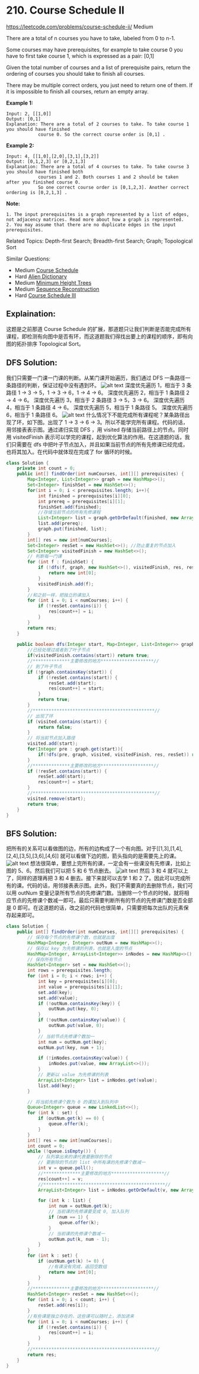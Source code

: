 # 210. Course Schedule II
<https://leetcode.com/problems/course-schedule-ii/>
Medium

There are a total of n courses you have to take, labeled from 0 to n-1.

Some courses may have prerequisites, for example to take course 0 you have to first take course 1, which is expressed as a pair: [0,1]

Given the total number of courses and a list of prerequisite pairs, return the ordering of courses you should take to finish all courses.

There may be multiple correct orders, you just need to return one of them. If it is impossible to finish all courses, return an empty array.

**Example 1:**

    Input: 2, [[1,0]] 
    Output: [0,1]
    Explanation: There are a total of 2 courses to take. To take course 1 you should have finished   
                course 0. So the correct course order is [0,1] .

**Example 2:**

    Input: 4, [[1,0],[2,0],[3,1],[3,2]]
    Output: [0,1,2,3] or [0,2,1,3]
    Explanation: There are a total of 4 courses to take. To take course 3 you should have finished both     
                courses 1 and 2. Both courses 1 and 2 should be taken after you finished course 0. 
                So one correct course order is [0,1,2,3]. Another correct ordering is [0,2,1,3] .

**Note:**

    1. The input prerequisites is a graph represented by a list of edges, not adjacency matrices. Read more about how a graph is represented.
    2. You may assume that there are no duplicate edges in the input prerequisites.

Related Topics: Depth-first Search; Breadth-first Search; Graph; Topological Sort

Similar Questions: 
* Medium [Course Schedule](https://leetcode.com/problems/course-schedule/)
* Hard [Alien Dictionary](https://leetcode.com/problems/alien-dictionary/)
* Medium [Minimum Height Trees](https://leetcode.com/problems/minimum-height-trees/)
* Medium [Sequence Reconstruction](https://leetcode.com/problems/sequence-reconstruction/)
* Hard [Course Schedule III](https://leetcode.com/problems/course-schedule-iii/)


## Explaination: 

这题是之前那道 Course Schedule 的扩展，那道题只让我们判断是否能完成所有课程，即检测有向图中是否有环，而这道题我们得找出要上的课程的顺序，即有向图的拓扑排序 Topological Sort。

## DFS Solution: 
我们只需要一门课一门课的判断。从某门课开始遍历，我们通过 DFS 一条路径一条路径的判断，保证过程中没有遇到环。
![alt text](../resources/207_2.jpg)
深度优先遍历 1，相当于 3 条路径
    1 -> 3 -> 5，1 -> 3 -> 6，1 -> 4 -> 6。
深度优先遍历 2，相当于 1 条路径
    2 -> 4 -> 6。
深度优先遍历 3，相当于 2 条路径
    3 -> 5，3 -> 6。
深度优先遍历 4，相当于 1 条路径
    4 -> 6。
深度优先遍历 5，相当于 1 条路径
    5。
深度优先遍历 6，相当于 1 条路径
    6。
![alt text](../resources/207_4.jpg)
什么情况下不能完成所有课程呢？某条路径出现了环，如下图。出现了 1 -> 3 -> 6 -> 3。所以不能学完所有课程。代码的话，用邻接表表示图。通过递归实现 DFS ，用 visited 存储当前路径上的节点。同时用 visitedFinish 表示可以学完的课程，起到优化算法的作用。在这道题的话，我们只需要在 dfs 中把叶子节点加入，并且如果当前节点的所有先修课已经完成，也将其加入。在代码中就体现在完成了 for 循环的时候。

```java
class Solution {
    private int count = 0;
    public int[] findOrder(int numCourses, int[][] prerequisites) {
        Map<Integer, List<Integer>> graph = new HashMap<>();
        Set<Integer> finishSet = new HashSet<>();
        for(int i = 0; i < prerequisites.length; i++){
            int finished = prerequisites[i][0];
            int prereq = prerequisites[i][1];
            finishSet.add(finished);
            //存储当前节点的所有先修课程
            List<Integer> list = graph.getOrDefault(finished, new ArrayList<>());
            list.add(prereq);
            graph.put(finished, list);
        }
        int[] res = new int[numCourses];
        Set<Integer> resSet = new HashSet<>(); //防止重复的节点加入
        Set<Integer> visitedFinish = new HashSet<>();
        // 判断每一门课
        for (int f : finishSet) {
            if (!dfs(f, graph, new HashSet<>(), visitedFinish, res, resSet)) {
                return new int[0];
            }
            visitedFinish.add(f);
        }
        //和之前一样，把独立的课加入
        for (int i = 0; i < numCourses; i++) {
            if (!resSet.contains(i)) {
                res[count++] = i;
            }
        }
        return res;
    }
    
    public boolean dfs(Integer start, Map<Integer, List<Integer>> graph, Set<Integer> visited, Set<Integer> visitedFinish, int[] res, Set<Integer> resSet){
        //已经处理过或者到了叶子节点
        if(visitedFinish.contains(start)) return true;
        //**************主要修改的地方********************//
        // 到了叶子节点
        if (!graph.containsKey(start)) {
            if (!resSet.contains(start)) {
                resSet.add(start);
                res[count++] = start;
            }
            return true;
        }
        //**********************************************//
        // 出现了环
        if (visited.contains(start)) {
            return false;
        }
        // 将当前节点加入路径
        visited.add(start);
        for(Integer pre : graph.get(start)){
            if(!dfs(pre, graph, visited, visitedFinish, res, resSet)) return false;
        }
        //**************主要修改的地方********************//
        if (!resSet.contains(start)) {
            resSet.add(start);
            res[count++] = start;
        }
        //**********************************************//
        visited.remove(start);
        return true;
    }
}
```

## BFS Solution: 
把所有的关系可以看做图的边，所有的边构成了一个有向图。对于[[1,3],[1,4],[2,4],[3,5],[3,6],[4,6]] 就可以看做下边的图，箭头指向的是需要先上的课。
![alt text](../resources/207_2.jpg)
想法很简单，要想上完所有的课，一定会有一些课没有先修课，比如上图的 5、6。然后我们可以把 5 和 6 节点删去。
![alt text](../resources/207_3.jpg)
然后 3 和 4 就可以上了，同样的道理再把 3 和 4 删去。接下来就可以去学 1 和 2 了。因此可以完成所有的课。代码的话，用邻接表表示图。此外，我们不需要真的去删除节点，我们可以用 outNum 变量记录所有节点的先修课门数。当删除一个节点的时候，就将相应节点的先修课个数减一即可。最后只需要判断所有的节点的先修课门数是否全部是 0 即可。在这道题的话，改之前的代码也很简单，只需要把每次出队的元素保存起来即可。

```java
class Solution {
    public int[] findOrder(int numCourses, int[][] prerequisites) {
        // 保存每个节点的先修课个数，也就是出度
        HashMap<Integer, Integer> outNum = new HashMap<>();
        // 保存以 key 为先修课的列表，也就是入度的节点
        HashMap<Integer, ArrayList<Integer>> inNodes = new HashMap<>();
        // 保存所有节点
        HashSet<Integer> set = new HashSet<>();
        int rows = prerequisites.length;
        for (int i = 0; i < rows; i++) {
            int key = prerequisites[i][0];
            int value = prerequisites[i][1];
            set.add(key);
            set.add(value);
            if (!outNum.containsKey(key)) {
                outNum.put(key, 0);
            }
            if (!outNum.containsKey(value)) {
                outNum.put(value, 0);
            }
            // 当前节点先修课个数加一
            int num = outNum.get(key);
            outNum.put(key, num + 1);

            if (!inNodes.containsKey(value)) {
                inNodes.put(value, new ArrayList<>());
            }
            // 更新以 value 为先修课的列表
            ArrayList<Integer> list = inNodes.get(value);
            list.add(key);
        }

        // 将当前先修课个数为 0 的课加入到队列中
        Queue<Integer> queue = new LinkedList<>();
        for (int k : set) {
            if (outNum.get(k) == 0) {
                queue.offer(k);
            }
        }
        int[] res = new int[numCourses];
        int count = 0;
        while (!queue.isEmpty()) {
            // 队列拿出来的课代表要删除的节点
            // 要删除的节点的 list 中所有课的先修课个数减一
            int v = queue.poll();
            //**************主要修改的地方********************//
            res[count++] = v;
            //**********************************************//
            ArrayList<Integer> list = inNodes.getOrDefault(v, new ArrayList<>());

            for (int k : list) {
                int num = outNum.get(k);
                // 当前课的先修课要变成 0, 加入队列
                if (num == 1) {
                    queue.offer(k);
                }
                // 当前课的先修课个数减一
                outNum.put(k, num - 1);
            }
        }
        for (int k : set) {
            if (outNum.get(k) != 0) {
                //有课没有完成，返回空数组
                return new int[0];
            }
        }
        //**************主要修改的地方********************//
        HashSet<Integer> resSet = new HashSet<>();
        for (int i = 0; i < count; i++) {
            resSet.add(res[i]);
        }
        //有些课是独立存在的，这些课可以随时上，添加进来
        for (int i = 0; i < numCourses; i++) {
            if (!resSet.contains(i)) {
                res[count++] = i;
            }
        }
        //**********************************************//
        return res;
    }
}
```